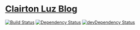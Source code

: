 # [Clairton Luz Blog](https://blog.clairtonluz.com.br)

[![Build Status](https://travis-ci.org/clairtonluz/clairtonluz.svg?branch=master)](https://travis-ci.org/clairtonluz/clairtonluz)
[![Dependency Status](https://david-dm.org/clairtonluz/clairtonluz.svg)](https://david-dm.org/clairtonluz/clairtonluz)
[![devDependency Status](https://david-dm.org/clairtonluz/clairtonluz/dev-status.svg)](https://david-dm.org/clairtonluz/clairtonluz#info=devDependencies)
